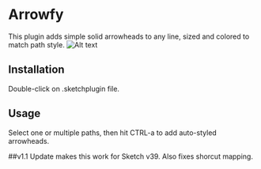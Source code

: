 # Arrowfy
This plugin adds simple solid arrowheads to any line, sized and colored to match path style.
![Alt text](https://github.com/joclin/arrowfy/blob/master/arrowfy_scrnshot.png)

## Installation
Double-click on .sketchplugin file.

## Usage
Select one or multiple paths, then hit CTRL-a to add auto-styled
arrowheads.

##v1.1
Update makes this work for Sketch v39. Also fixes shorcut mapping.

